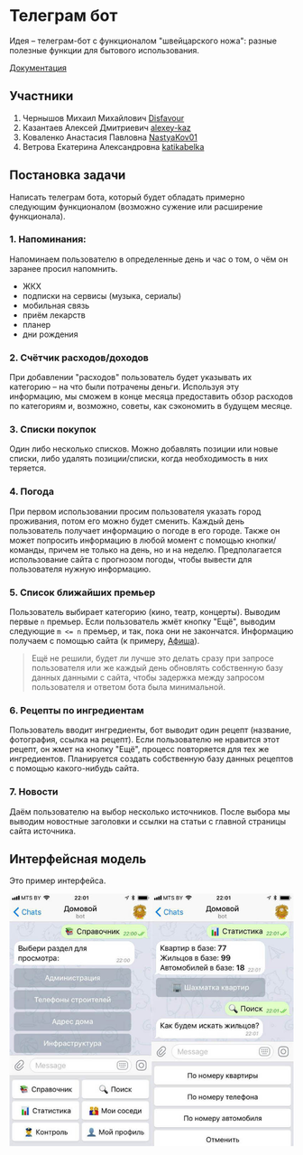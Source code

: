 # Телеграм бот
Идея – телеграм-бот с функционалом "швейцарского ножа": разные полезные функции для бытового использования.

[Документация](https://disfavour.github.io/python-project/ "статическая документацию по проекту (sphinx), HTML-документация по API (sphinx.ext.autodoc)") 
## Участники
1. Чернышов Михаил Михайлович [Disfavour](https://github.com/Disfavour "Чернышов Михаил Михайлович")
2. Казантаев Алексей Дмитриевич [alexey-kaz](https://github.com/alexey-kaz "Казантаев Алексей Дмитриевич")
3. Коваленко Анастасия Павловна [NastyaKov01](https://github.com/NastyaKov01 "Коваленко Анастасия Павловна")
4. Ветрова Екатерина Александровна [katikabelka](https://github.com/katikabelka "Ветрова Екатерина Александровна")
## Постановка задачи
Написать телеграм бота, который будет обладать примерно следующим функционалом (возможно сужение или расширение функционала).

### 1. Напоминания:
Напоминаем пользователю в определенные день и час о том, о чём он заранее просил напомнить.
- ЖКХ
- подписки на сервисы (музыка, сериалы)
- мобильная связь
- приём лекарств
- планер
- дни рождения

### 2. Счётчик расходов/доходов
При добавлении "расходов" пользователь будет указывать их категорию – на что были потрачены деньги. Используя эту информацию, мы сможем в конце месяца предоставить обзор расходов по категориям и, возможно, советы, как сэкономить в будущем месяце.

### 3. Списки покупок
Один либо несколько списков. Можно добавлять позиции или новые списки, либо удалять позиции/списки, когда необходимость в них теряется.

### 4. Погода
При первом использовании просим пользователя указать город проживания, потом его можно будет сменить. Каждый день пользователь получает информацию о погоде в его городе. Также он может попросить информацию в любой момент с помощью кнопки/команды, причем не только на день, но и на неделю. Предполагается использование сайта с прогнозом погоды, чтобы вывести для пользователя нужную информацию.

### 5. Список ближайших премьер
Пользователь выбирает категорию (кино, театр, концерты). Выводим первые `n` премьер. Если пользователь жмёт кнопку "Ещё", выводим следующие `m <= n` премьер, и так, пока они не закончатся. Информацию получаем с помощью сайта (к примеру, [Афиша](https://www.afisha.ru/)).
>Ещё не решили, будет ли лучше это делать сразу при запросе пользователя или же каждый день обновлять собственную базу данных данными с сайта, чтобы задержка между запросом пользователя и ответом бота была минимальной.

### 6. Рецепты по ингредиентам
Пользователь вводит ингредиенты, бот выводит один рецепт (название, фотография, ссылка на рецепт). Если пользователю не нравится этот рецепт, он жмет на кнопку "Ещё", процесс повторяется для тех же ингредиентов. Планируется создать собственную базу данных рецептов с помощью какого-нибудь сайта.

### 7. Новости
Даём пользователю на выбор несколько источников. После выбора мы выводим новостные заголовки и ссылки на статьи с главной страницы сайта источника.

## Интерфейсная модель
Это пример интерфейса.

![interface_sample](https://github.com/Disfavour/python-project/blob/main/data/images/content_bot.jpg "Пример интерфейса")

